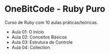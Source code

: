 # OneBitCode - Ruby Puro

Curso de Ruby com 10 aulas práticas/teóricas.

- Aula 01: O Início
- Aula 02: Conceitos Básicos
- Aula 03: Estrutura de Controle
- Aula 04: Collection
